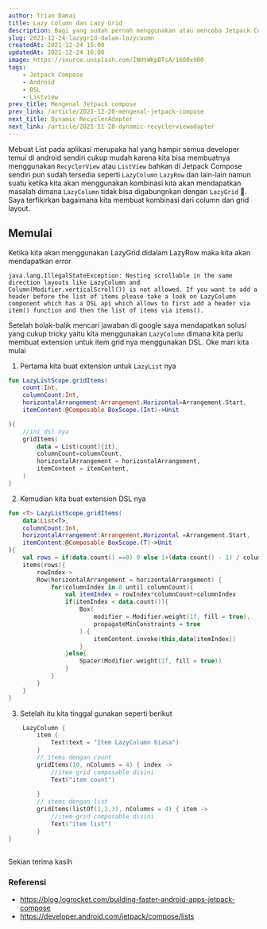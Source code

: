 ```yaml
---
author: Trian Damai
title: Lazy Column dan Lazy Grid
description: Bagi yang sudah pernah menggunakan atau mencoba Jetpack Compose pasti akan menyadari bahwa ketika kita menggunakan Lazy Column dan Lazy Grid bersamaan maka tidak akan berhasil.
slug: 2021-12-24-lazygrid-dalam-lazycoumn
createdAt: 2021-12-24 15:00
updatedAt: 2021-12-24 16:00
image: https://source.unsplash.com/INHtWKpBTsA/1600x900
tags:
    - Jetpack Compose
    - Android
    - DSL
    - Listview
prev_title: Mengenal Jetpack compose
prev_link: /article/2021-12-20-mengenal-jetpack-compose
next_title: Dynamic RecyclerAdapter
next_link: /article/2021-11-28-dynamic-recyclerviewadapter
---
```


Mebuat List pada aplikasi merupaka hal yang hampir semua developer temui di android sendiri cukup mudah karena kita bisa membuatnya menggunakan `RecyclerView` atau `ListView` bahkan di Jetpack Compose sendiri pun sudah tersedia seperti `LazyColumn` `LazyRow` dan lain-lain namun suatu ketika kita akan menggunakan kombinasi kita akan mendapatkan masalah dimana    `LazyColumn` tidak bisa digabungnkan dengan `LazyGrid` 🤨. Saya terfikirkan bagaimana kita membuat kombinasi dari column dan grid layout.


## Memulai
Ketika kita akan menggunakan LazyGrid didalam LazyRow maka kita akan mendapatkan error 

```text
java.lang.IllegalStateException: Nesting scrollable in the same direction layouts like LazyColumn and Column(Modifier.verticalScroll()) is not allowed. If you want to add a header before the list of items please take a look on LazyColumn component which has a DSL api which allows to first add a header via item() function and then the list of items via items().
```
Setelah bolak-balik mencari jawaban di google saya mendapatkan solusi yang cukup tricky yaitu kita menggunakan `LazyColumn` dimana kita perlu membuat extension untuk item grid nya menggunakan DSL. Oke mari kita mulai
1. Pertama kita buat extension untuk `LazyList` nya

```kotlin
fun LazyListScope.gridItems(
    count:Int,
    columnCount:Int,
    horizontalArrangement:Arrangement.Horizontal=Arrangement.Start,
    itemContent:@Composable BoxScope.(Int)->Unit

){
    //ini dsl nya
    gridItems(
        data = List(count){it},
        columnCount=columnCount,
        horizontalArrangement = horizontalArrangement,
        itemContent = itemContent,
    )
}
```

2. Kemudian kita buat extension DSL nya
```kotlin
fun <T> LazyListScope.gridItems(
    data:List<T>,
    columnCount:Int,
    horizontalArrangement:Arrangement.Horizontal =Arrangement.Start,
    itemContent:@Composable BoxScope.(T)->Unit
){
    val rows = if(data.count() ==0) 0 else 1+(data.count() - 1) / columnCount
    items(rows){
        rowIndex->
        Row(horizontalArrangement = horizontalArrangement) {
            for(columnIndex in 0 until columnCount){
                val itemIndex = rowIndex*columnCount+columnIndex
                if(itemIndex < data.count()){
                    Box(
                        modifier = Modifier.weight(1f, fill = true),
                        propagateMinConstraints = true
                    ) {
                        itemContent.invoke(this,data[itemIndex])
                    }
                }else{
                    Spacer(Modifier.weight(1f, fill = true))
                }
            }
        }
    }
}
```
3. Setelah itu kita tinggal gunakan seperti berikut
```kotlin
    LazyColumn {
        item {
            Text(text = "Item LazyColumn biasa")
        }
        // items dengan count
        gridItems(10, nColumns = 4) { index -> 
            //item grid composable disini
            Text("item count")
            
        }
        // items dengan list
        gridItems(listOf(1,2,3), nColumns = 4) { item ->
            //item grid composable disini
            Text("item list")
        }
}
```
## 
Sekian terima kasih

### Referensi
- https://blog.logrocket.com/building-faster-android-apps-jetpack-compose
- https://developer.android.com/jetpack/compose/lists